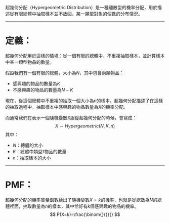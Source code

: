 超幾何分配（Hypergeometric Distribution）是一種離散型的機率分配，用於描述從有限總體中抽取樣本並不放回，某一類型對象的個數的分布情況。
- - -
# 定義：
超幾何分配用於這樣的情境：從一個有限的總體中，不重複抽取樣本，並計算樣本中某一類型物品的數量。

假設我們有一個有限的總體，大小為$N$，其中包含兩類物品：
- 感興趣的物品的數量為$K$
- 不感興趣的物品的數量為$N-K$

現在，從這個總體中不重複的抽取一個大小為$n$的樣本。超幾何分配描述了在這樣的抽取過程中，抽取樣本中感興趣的物品數量為$X$的機率分配。

而通常我們在表示一個隨機變數$X$服從超幾何分配的時候，會寫成：$$X \sim Hypergeometric(N,K,n)$$
其中：
- $N$：總體的大小
- $K$：總體中類型1物品的數量
- $n$：抽取樣本的大小
- - -
# PMF：
超幾何分配的機率質量函數給出了隨機變數$X=k$的機率，也就是從總數為$N$的總體裡面，抽取數量為$n$的樣本，其中恰好有$k$個感興趣的物品的機率。
$$
P(X=k)=\frac{\binom{}{}}{}
$$